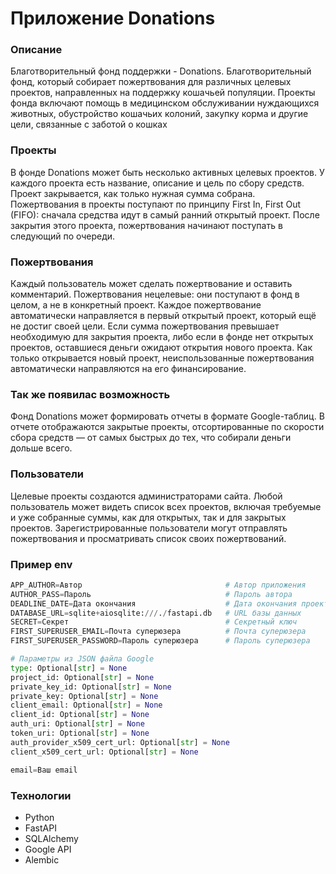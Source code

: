 # Приложение Donations
### Описание
Благотворительный фонд поддержки - Donations. 
Благотворительный фонд, который собирает пожертвования для различных целевых проектов, направленных на поддержку кошачьей популяции. Проекты фонда включают помощь в медицинском обслуживании нуждающихся животных, обустройство кошачьих колоний, закупку корма и другие цели, связанные с заботой о кошках
### Проекты
В фонде Donations может быть несколько активных целевых проектов. У каждого проекта есть название, описание и цель по сбору средств. Проект закрывается, как только нужная сумма собрана.
Пожертвования в проекты поступают по принципу First In, First Out (FIFO): сначала средства идут в самый ранний открытый проект. После закрытия этого проекта, пожертвования начинают поступать в следующий по очереди.
### Пожертвования
Каждый пользователь может сделать пожертвование и оставить комментарий. Пожертвования нецелевые: они поступают в фонд в целом, а не в конкретный проект. Каждое пожертвование автоматически направляется в первый открытый проект, который ещё не достиг своей цели. Если сумма пожертвования превышает необходимую для закрытия проекта, либо если в фонде нет открытых проектов, оставшиеся деньги ожидают открытия нового проекта. Как только открывается новый проект, неиспользованные пожертвования автоматически направляются на его финансирование.
### Так же появилас возможность
Фонд Donations может формировать отчеты в формате Google-таблиц. В отчете отображаются закрытые проекты, отсортированные по скорости сбора средств — от самых быстрых до тех, что собирали деньги дольше всего.
### Пользователи
Целевые проекты создаются администраторами сайта. Любой пользователь может видеть список всех проектов, включая требуемые и уже собранные суммы, как для открытых, так и для закрытых проектов. Зарегистрированные пользователи могут отправлять пожертвования и просматривать список своих пожертвований.
### Пример env
```python
APP_AUTHOR=Автор                                # Автор приложения
AUTHOR_PASS=Пароль                              # Пароль автора
DEADLINE_DATE=Дата окончания                    # Дата окончания проекта
DATABASE_URL=sqlite+aiosqlite:///./fastapi.db   # URL базы данных
SECRET=Секрет                                   # Секретный ключ
FIRST_SUPERUSER_EMAIL=Почта суперюзера          # Почта суперюзера
FIRST_SUPERUSER_PASSWORD=Пароль суперюзера      # Пароль суперюзера

# Параметры из JSON файла Google
type: Optional[str] = None
project_id: Optional[str] = None
private_key_id: Optional[str] = None
private_key: Optional[str] = None
client_email: Optional[str] = None
client_id: Optional[str] = None
auth_uri: Optional[str] = None
token_uri: Optional[str] = None
auth_provider_x509_cert_url: Optional[str] = None
client_x509_cert_url: Optional[str] = None

email=Ваш email                              
```

### Технологии
* Python
* FastAPI
* SQLAlchemy
* Google API
* Alembic

